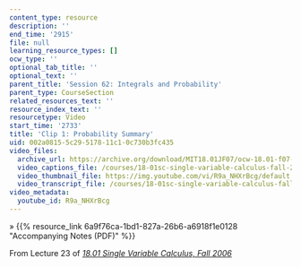 ```yaml
---
content_type: resource
description: ''
end_time: '2915'
file: null
learning_resource_types: []
ocw_type: ''
optional_tab_title: ''
optional_text: ''
parent_title: 'Session 62: Integrals and Probability'
parent_type: CourseSection
related_resources_text: ''
resource_index_text: ''
resourcetype: Video
start_time: '2733'
title: 'Clip 1: Probability Summary'
uid: 002a0815-5c29-5178-11c1-0c730b3fc435
video_files:
  archive_url: https://archive.org/download/MIT18.01JF07/ocw-18.01-f07-lec23_300k.mp4
  video_captions_file: /courses/18-01sc-single-variable-calculus-fall-2010/35d320136fb75012b934264d47cde918_R9a_NHXrBcg.vtt
  video_thumbnail_file: https://img.youtube.com/vi/R9a_NHXrBcg/default.jpg
  video_transcript_file: /courses/18-01sc-single-variable-calculus-fall-2010/c8d75fa4f29fd32c1e40ba3cf0bb314b_R9a_NHXrBcg.pdf
video_metadata:
  youtube_id: R9a_NHXrBcg
---
```


» {{% resource_link 6a9f76ca-1bd1-827a-26b6-a6918f1e0128 "Accompanying Notes (PDF)" %}}

From Lecture 23 of [_18.01 Single Variable Calculus, Fall 2006_](/courses/18-01-single-variable-calculus-fall-2006/video_galleries/video-lectures)



